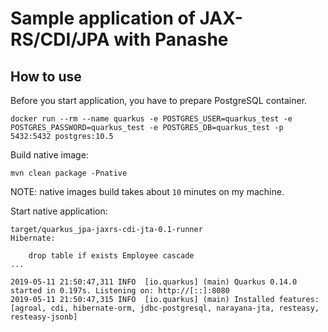 # Sample application of JAX-RS/CDI/JPA with Panashe

## How to use 
Before you start application, you have to prepare PostgreSQL container.

```
docker run --rm --name quarkus -e POSTGRES_USER=quarkus_test -e POSTGRES_PASSWORD=quarkus_test -e POSTGRES_DB=quarkus_test -p 5432:5432 postgres:10.5
```

Build native image:
```
mvn clean package -Pnative
```

NOTE: native images build takes about `10` minutes on my machine.

Start native application:
```
target/quarkus_jpa-jaxrs-cdi-jta-0.1-runner
Hibernate:

    drop table if exists Employee cascade
...

2019-05-11 21:50:47,311 INFO  [io.quarkus] (main) Quarkus 0.14.0 started in 0.197s. Listening on: http://[::]:8080
2019-05-11 21:50:47,315 INFO  [io.quarkus] (main) Installed features: [agroal, cdi, hibernate-orm, jdbc-postgresql, narayana-jta, resteasy, resteasy-jsonb]
```

